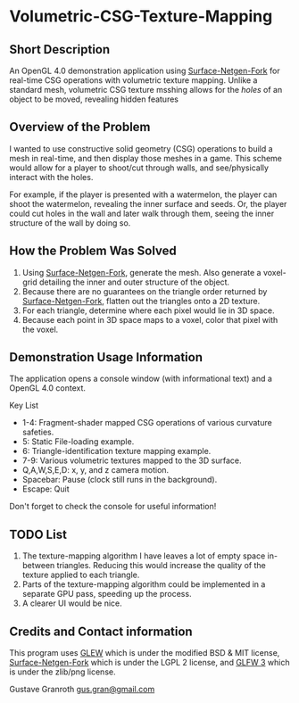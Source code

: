 Volumetric-CSG-Texture-Mapping
==============================

Short Description
-----------------

An OpenGL 4.0 demonstration application using [Surface-Netgen-Fork](https://github.com/GuMiner/Surface-Netgen-Fork) for real-time CSG operations with volumetric texture mapping. Unlike a standard mesh, volumetric CSG texture msshing allows for the *holes* of an object to be moved, revealing hidden features

Overview of the Problem
-----------------------

I wanted to use constructive solid geometry (CSG) operations to build a mesh in real-time, and then display those meshes in a game. This scheme would allow for a player to shoot/cut through walls, and see/physically interact with the holes. 

For example, if the player is presented with a watermelon, the player can shoot the watermelon, revealing the inner surface and seeds. Or, the player could cut holes in the wall and later walk through them, seeing the inner structure of the wall by doing so. 

How the Problem Was Solved
--------------------------

1. Using [Surface-Netgen-Fork](https://github.com/GuMiner/Surface-Netgen-Fork), generate the mesh. Also generate a voxel-grid detailing the inner and outer structure of the object.
2. Because there are no guarantees on the triangle order returned by [Surface-Netgen-Fork](https://github.com/GuMiner/Surface-Netgen-Fork), flatten out the triangles onto a 2D texture.
3. For each triangle, determine where each pixel would lie in 3D space.
4. Because each point in 3D space maps to a voxel, color that pixel with the voxel.

Demonstration Usage Information
-------------------------------

The application opens a console window (with informational text) and a OpenGL 4.0 context. 

Key List

* 1-4: Fragment-shader mapped CSG operations of various curvature safeties.
* 5: Static File-loading example.
* 6: Triangle-identification texture mapping example.
* 7-9: Various volumetric textures mapped to the 3D surface.
* Q,A,W,S,E,D: x, y, and z camera motion.
* Spacebar: Pause (clock still runs in the background).
* Escape: Quit

Don't forget to check the console for useful information!

TODO List
---------

1. The texture-mapping algorithm I have leaves a lot of empty space in-between triangles. Reducing this would increase the quality of the texture applied to each triangle.
2. Parts of the texture-mapping algorithm could be implemented in a separate GPU pass, speeding up the process.
3. A clearer UI would be nice.

Credits and Contact information
-------------------
This program uses [GLEW](http://glew.sourceforge.net/) which is under the modified BSD & MIT license, [Surface-Netgen-Fork](https://github.com/GuMiner/Surface-Netgen-Fork) which is under the LGPL 2 license, and [GLFW 3](http://www.glfw.org/index.html) which is under the zlib/png license.

Gustave Granroth gus.gran@gmail.com
